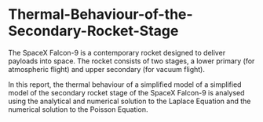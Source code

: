 # Thermal-Behaviour-of-the-Secondary-Rocket-Stage
The SpaceX Falcon-9 is a contemporary rocket designed to deliver payloads into space. The rocket
consists of two stages, a lower primary (for atmospheric flight) and upper secondary (for vacuum flight). 

In this report, the thermal behaviour of a simplified model of a simplified model of the secondary rocket stage of the SpaceX Falcon-9 is analysed using the analytical and numerical solution to the Laplace Equation and the numerical solution to the Poisson Equation. 




